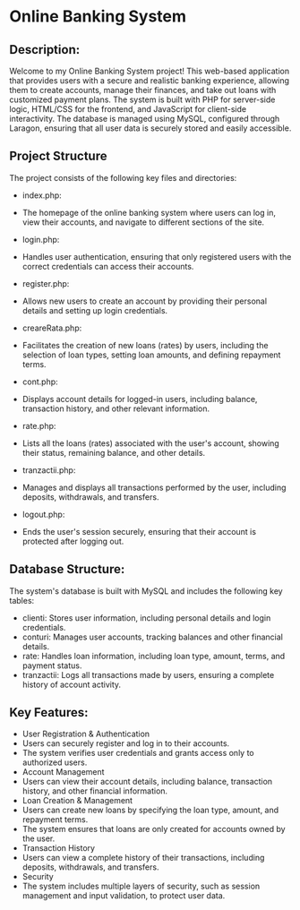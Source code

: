 # Online Banking System

## Description:
Welcome to my Online Banking System project! This web-based application that provides users with a secure and realistic banking experience, allowing them to create accounts, manage their finances, and take out loans with customized payment plans. The system is built with PHP for server-side logic, HTML/CSS for the frontend, and JavaScript for client-side interactivity. The database is managed using MySQL, configured through Laragon, ensuring that all user data is securely stored and easily accessible.

## Project Structure
The project consists of the following key files and directories:

- index.php:
- The homepage of the online banking system where users can log in, view their accounts, and navigate to different sections of the site.

- login.php:
- Handles user authentication, ensuring that only registered users with the correct credentials can access their accounts.

- register.php:
- Allows new users to create an account by providing their personal details and setting up login credentials.

- creareRata.php:
- Facilitates the creation of new loans (rates) by users, including the selection of loan types, setting loan amounts, and defining repayment terms.

- cont.php:
- Displays account details for logged-in users, including balance, transaction history, and other relevant information.

- rate.php:
- Lists all the loans (rates) associated with the user's account, showing their status, remaining balance, and other details.

- tranzactii.php:
- Manages and displays all transactions performed by the user, including deposits, withdrawals, and transfers.

- logout.php:
- Ends the user's session securely, ensuring that their account is protected after logging out.

## Database Structure:
The system's database is built with MySQL and includes the following key tables:

- clienti: Stores user information, including personal details and login credentials.
- conturi: Manages user accounts, tracking balances and other financial details.
- rate: Handles loan information, including loan type, amount, terms, and payment status.
- tranzactii: Logs all transactions made by users, ensuring a complete history of account activity.
  
## Key Features:
- User Registration & Authentication
- Users can securely register and log in to their accounts.
- The system verifies user credentials and grants access only to authorized users.
- Account Management
- Users can view their account details, including balance, transaction history, and other financial information.
- Loan Creation & Management
- Users can create new loans by specifying the loan type, amount, and repayment terms.
- The system ensures that loans are only created for accounts owned by the user.
- Transaction History
- Users can view a complete history of their transactions, including deposits, withdrawals, and transfers.
- Security
- The system includes multiple layers of security, such as session management and input validation, to protect user data.
